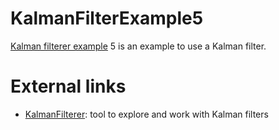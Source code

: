 # KalmanFilterExample5

[Kalman filterer example](https://github.com/richelbilderbeek/KalmanFilterExample) 5 is an example to use a Kalman filter.

# External links

 * [KalmanFilterer](https://github.com/richelbilderbeek/KalmanFilterer): tool to explore and work with Kalman filters
